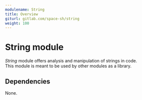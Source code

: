 ```yaml
---
modulename: String
title: Overview
giturl: gitlab.com/space-sh/string
weight: 100
---
```

# String module

_String_ module offers analysis and manipulation of strings in code.  
This module is meant to be used by other modules as a library.


## Dependencies

None.
